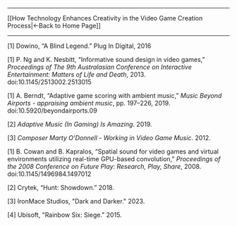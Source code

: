 ___
[[How Technology Enhances Creativity in the Video Game Creation Process|←Back to Home Page]]
____
[1] Dowino, “A Blind Legend.” Plug In Digital, 2016

\[1] P. Ng and K. Nesbitt, “Informative sound design in video games,” _Proceedings of The 9th Australasian Conference on Interactive Entertainment: Matters of Life and Death_, 2013. doi:10.1145/2513002.2513015

\[1] A. Berndt, “Adaptive game scoring with ambient music,” _Music Beyond Airports - appraising ambient music_, pp. 197–226, 2019. doi:10.5920/beyondairports.09

\[2] _Adaptive Music (In Gaming) Is Amazing_. 2019.

\[3] _Composer Marty O’Donnell - Working in Video Game Music_. 2012.

\[1] B. Cowan and B. Kapralos, “Spatial sound for video games and virtual environments utilizing real-time GPU-based convolution,” _Proceedings of the 2008 Conference on Future Play: Research, Play, Share_, 2008. doi:10.1145/1496984.1497012

\[2] Crytek, “Hunt: Showdown.” 2018.

\[3] IronMace Studios, "Dark and Darker." 2023.

\[4] Ubisoft, "Rainbow Six: Siege." 2015.
